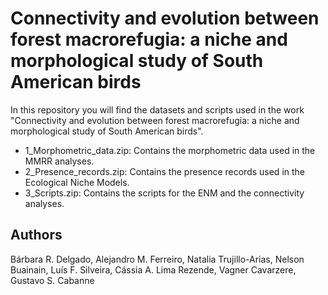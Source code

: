 # Connectivity and evolution between forest macrorefugia: a niche and morphological study of South American birds

In this repository you will find the datasets and scripts used in the work "Connectivity and evolution between forest macrorefugia: a niche and morphological study of South American birds".

* 1_Morphometric_data.zip: Contains the morphometric data used in the MMRR analyses.
* 2_Presence_records.zip: Contains the presence records used in the Ecological Niche Models.
* 3_Scripts.zip: Contains the scripts for the ENM and the connectivity analyses.

## Authors

Bárbara R. Delgado, Alejandro M. Ferreiro, Natalia Trujillo-Arias, Nelson Buainain, Luís F. Silveira, Cássia A. Lima Rezende, Vagner Cavarzere, Gustavo S. Cabanne
